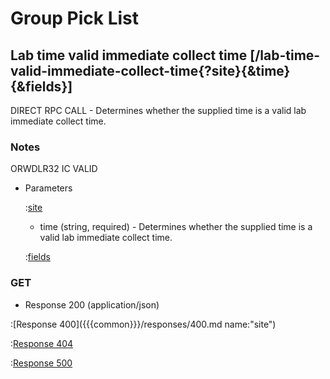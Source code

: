 # Group Pick List

## Lab time valid immediate collect time [/lab-time-valid-immediate-collect-time{?site}{&time}{&fields}]

DIRECT RPC CALL - Determines whether the supplied time is a valid lab immediate collect time.

### Notes

ORWDLR32 IC VALID

+ Parameters

    :[site]({{{common}}}/parameters/site.md)

    + time (string, required) - Determines whether the supplied time is a valid lab immediate collect time.

    :[fields]({{{common}}}/parameters/fields.md)

### GET

+ Response 200 (application/json)

:[Response 400]({{{common}}}/responses/400.md name:"site")

:[Response 404]({{{common}}}/responses/404.md)

:[Response 500]({{{common}}}/responses/500.md)


